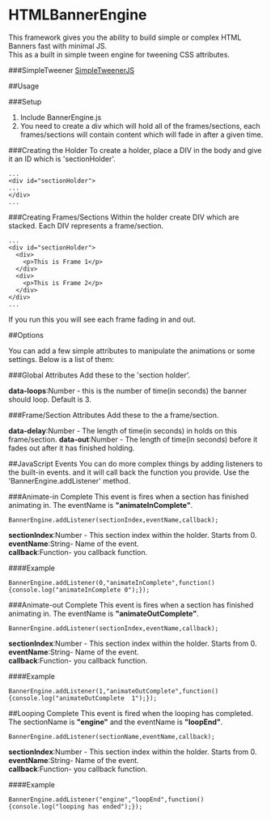 HTMLBannerEngine
================

This framework gives you the ability to build simple or complex HTML Banners fast with minimal JS.  
This as a built in simple tween engine for tweening CSS attributes. 

###SimpleTweener
[SimpleTweenerJS](https://github.com/fahimc/SimpleTweenerJS)

##Usage  

###Setup

1. Include BannerEngine.js
2. You need to create a div which will hold all of the frames/sections, each frames/sections will contain content which will fade in after a given time. 

###Creating the Holder
To create a holder, place a DIV in the body and give it an ID which is 'sectionHolder'.    

```
...
<div id="sectionHolder">
...
</div>
...
```

###Creating Frames/Sections
Within the holder create DIV which are stacked. Each DIV represents a frame/section.  

```
...
<div id="sectionHolder">
  <div>
    <p>This is Frame 1</p>
  </div>
  <div>
    <p>This is Frame 2</p>
  </div>
</div>
...
```

If you run this you will see each frame fading in and out.  

##Options

You can add a few simple attributes to manipulate the animations or some settings. Below is a list of them:  

###Global Attributes
Add these to the 'section holder'.  

**data-loops**:Number - this is the number of time(in seconds) the banner should loop. Default is 3. 

###Frame/Section Attributes
Add these to the a frame/section.  
  
**data-delay**:Number - The length of time(in seconds) in holds on this frame/section.
**data-out**:Number - The length of time(in seconds) before it fades out after it has finished holding.

##JavaScript Events
You can do more complex things by adding listeners to the built-in events. and it will call back the function you provide. Use the 'BannerEngine.addListener' method.

###Animate-in Complete
This event is fires when a section has finished animating in. The eventName is **"animateInComplete"**.

```
BannerEngine.addListener(sectionIndex,eventName,callback);
```

**sectionIndex**:Number - This section index within the holder. Starts from 0.  
**eventName**:String- Name of the event.  
**callback**:Function- you callback function.  

####Example
```
BannerEngine.addListener(0,"animateInComplete",function(){console.log("animateInComplete 0");});
```

###Animate-out Complete
This event is fires when a section has finished animating in. The eventName is **"animateOutComplete"**.

```
BannerEngine.addListener(sectionIndex,eventName,callback);
```

**sectionIndex**:Number - This section index within the holder. Starts from 0.  
**eventName**:String- Name of the event.  
**callback**:Function- you callback function.  

####Example
```
BannerEngine.addListener(1,"animateOutComplete",function(){console.log("animateOutComplete  1");});
```

##Looping Complete
This event is fired when the looping has completed. The sectionName is **"engine"** and the eventName is **"loopEnd"**.

```
BannerEngine.addListener(sectionName,eventName,callback);
```

**sectionIndex**:Number - This section index within the holder. Starts from 0.  
**eventName**:String- Name of the event.  
**callback**:Function- you callback function.  

####Example
```
BannerEngine.addListener("engine","loopEnd",function(){console.log("looping has ended");});
```

